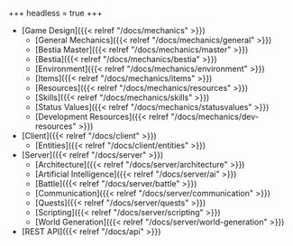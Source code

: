 +++
headless = true
+++

- [Game Design]({{< relref "/docs/mechanics" >}})
  - [General Mechanics]({{< relref "/docs/mechanics/general" >}})
  - [Bestia Master]({{< relref "/docs/mechanics/master" >}})
  - [Bestia]({{< relref "/docs/mechanics/bestia" >}})
  - [Environment]({{< relref "/docs/mechanics/environment" >}})
  - [Items]({{< relref "/docs/mechanics/items" >}})
  - [Resources]({{< relref "/docs/mechanics/resources" >}})
  - [Skills]({{< relref "/docs/mechanics/skills" >}})
  - [Status Values]({{< relref "/docs/mechanics/statusvalues" >}})
  - [Development Resources]({{< relref "/docs/mechanics/dev-resources" >}})
- [Client]({{< relref "/docs/client" >}})
  - [Entities]({{< relref "/docs/client/entities" >}})
- [Server]({{< relref "/docs/server" >}})
  - [Architecture]({{< relref "/docs/server/architecture" >}})
  - [Artificial Intelligence]({{< relref "/docs/server/ai" >}})
  - [Battle]({{< relref "/docs/server/battle" >}})
  - [Communication]({{< relref "/docs/server/communication" >}})
  - [Quests]({{< relref "/docs/server/quests" >}})
  - [Scripting]({{< relref "/docs/server/scripting" >}})
  - [World Generation]({{< relref "/docs/server/world-generation" >}})
- [REST API]({{< relref "/docs/api" >}})
